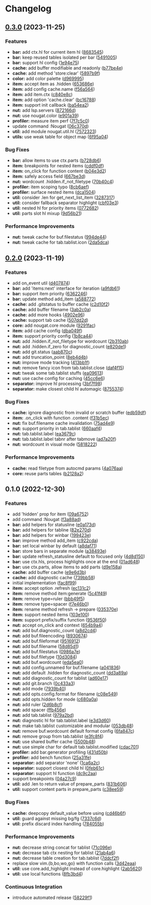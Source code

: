 # Changelog

## [0.3.0](https://github.com/MunifTanjim/nougat.nvim/compare/0.2.0...0.3.0) (2023-11-25)


### Features

* **bar:** add ctx.hl for current item hl ([8683545](https://github.com/MunifTanjim/nougat.nvim/commit/86835454b6212a6aaa4780d3882aaeca6612bc54))
* **bar:** keep reused tables isolated per bar ([5491005](https://github.com/MunifTanjim/nougat.nvim/commit/54910058fc90d86707b3b3c862bba936358782eb))
* **bar:** support hl config ([1e94e75](https://github.com/MunifTanjim/nougat.nvim/commit/1e94e75cbe6498101df2638c006ac992b046bdf7))
* **cache:** add buffer modifiable and readonly ([b77be4e](https://github.com/MunifTanjim/nougat.nvim/commit/b77be4e865b518020ac9cd10f0ce490a2ecfc2d8))
* **cache:** add method 'store:clear' ([5897b9f](https://github.com/MunifTanjim/nougat.nvim/commit/5897b9fe70ca4390ad3cd3e12418829c64c3d44e))
* **color:** add color palette ([d969995](https://github.com/MunifTanjim/nougat.nvim/commit/d9699952b65dd998b14feea6db46a3cbb3d59631))
* **item:** accept item as .hidden ([653686e](https://github.com/MunifTanjim/nougat.nvim/commit/653686e254bdd73e30c4a39d0a879be89f5f2a38))
* **item:** add config cache.name ([f56a564](https://github.com/MunifTanjim/nougat.nvim/commit/f56a564405dbc45c1aa48d2c4c97ce2137c13530))
* **item:** add item.ctx ([c840e8c](https://github.com/MunifTanjim/nougat.nvim/commit/c840e8ccb1f0870236846455a9aa90838ee2460a))
* **item:** add option 'cache.clear' ([bc16788](https://github.com/MunifTanjim/nougat.nvim/commit/bc16788827a52e0c4a7a8604fbe393eb9a7b3fda))
* **item:** support init callback ([ba54ea2](https://github.com/MunifTanjim/nougat.nvim/commit/ba54ea225c55826614ed8c4563b3399c836e304b))
* **nut:** add lsp.servers ([872166d](https://github.com/MunifTanjim/nougat.nvim/commit/872166d155271fbcd8ba0a7e40f51c137729005f))
* **nut:** use nougat.color ([e901a39](https://github.com/MunifTanjim/nougat.nvim/commit/e901a394b8ecdb111922aab668e8f6dd87749d1c))
* **profiler:** measure item perf ([7f7c5c0](https://github.com/MunifTanjim/nougat.nvim/commit/7f7c5c0eb388b3aaae7c95014ec199f81ef5d3fb))
* update command :Nougat ([06c370d](https://github.com/MunifTanjim/nougat.nvim/commit/06c370db771c4e9f9ce67a1c921a3f13f493dda7))
* **util:** add module nougat.util.hl ([7572323](https://github.com/MunifTanjim/nougat.nvim/commit/7572323c52e1010a6314592e498b37988deb3f89))
* **utils:** use weak table for object map ([6f95a04](https://github.com/MunifTanjim/nougat.nvim/commit/6f95a045b697856552b67ad1256bcd3f78c2660d))


### Bug Fixes

* **bar:** allow items to use ctx.parts ([b728db6](https://github.com/MunifTanjim/nougat.nvim/commit/b728db61edbead5ec5bae84128c679929f453d98))
* **item:** breakpoints for nested items ([cddf0df](https://github.com/MunifTanjim/nougat.nvim/commit/cddf0df402c167090b99ffd49fd544238022a967))
* **item:** on_click for function content ([b04e3d2](https://github.com/MunifTanjim/nougat.nvim/commit/b04e3d25a59c0e4e92c6b7b342fbed9f01dda8f4))
* **item:** safely access field ([667be3d](https://github.com/MunifTanjim/nougat.nvim/commit/667be3df84fc097e27c196d5ce894840e3a3ed21))
* **nut:** wordcount .hidden.if_not_filetype ([70b40c4](https://github.com/MunifTanjim/nougat.nvim/commit/70b40c401a433932e7c720aee3b5903b8a6bbfb4))
* **profiler:** item scoping typo ([8cb6aef](https://github.com/MunifTanjim/nougat.nvim/commit/8cb6aefde61c48b9f900f3dc6d233b3507b1a0bb))
* **profiler:** surface nested items ([dca1504](https://github.com/MunifTanjim/nougat.nvim/commit/dca150442a0699578623ffa9a255c84f3d43b6ff))
* **util:** consider .len for get_next_list_item ([3287317](https://github.com/MunifTanjim/nougat.nvim/commit/328731789b46b7199a8f6c88de8316b746d522d3))
* **util:** consider fallback separator highlight ([cbf03e3](https://github.com/MunifTanjim/nougat.nvim/commit/cbf03e35906862d6fd9f5af55ba00ba8388d2213))
* **util:** nested hl for priority items ([0772682](https://github.com/MunifTanjim/nougat.nvim/commit/0772682c2c1e9b074c76cfcda42d90f5c63e420e))
* **util:** parts slot hl mixup ([9d56b21](https://github.com/MunifTanjim/nougat.nvim/commit/9d56b217163152b2a1994ecafc7739407641e1fe))


### Performance Improvements

* **nut:** tweak cache for buf.filestatus ([994de44](https://github.com/MunifTanjim/nougat.nvim/commit/994de44a642f474d0ed15ce3b303373e32b0778c))
* **nut:** tweak cache for tab.tablist.icon ([2da5dca](https://github.com/MunifTanjim/nougat.nvim/commit/2da5dca75b7b9cbfcd146dbb55ada04f6c21a417))

## [0.2.0](https://github.com/MunifTanjim/nougat.nvim/compare/0.1.0...0.2.0) (2023-11-19)


### Features

* add on_event util ([d407874](https://github.com/MunifTanjim/nougat.nvim/commit/d407874a163b11f8b1414635ae7db4696c6e3a0e))
* **bar:** add 'items:next' interface for iteration ([a9fdb61](https://github.com/MunifTanjim/nougat.nvim/commit/a9fdb6107a92e36a4c76b50c8967001097deb29e))
* **bar:** support item priority ([6362246](https://github.com/MunifTanjim/nougat.nvim/commit/63622465301d14c3af301e3ead98ae21d46d577a))
* **bar:** update method add_item ([a588772](https://github.com/MunifTanjim/nougat.nvim/commit/a588772576829e40da5edc76623e62b914f9b8d9))
* **cache:** add .gitstatus to buffer cache ([c2d10f2](https://github.com/MunifTanjim/nougat.nvim/commit/c2d10f2259b5a00737338def3ab443440055ddd4))
* **cache:** add buffer filename ([3ab2c0a](https://github.com/MunifTanjim/nougat.nvim/commit/3ab2c0a8b7d233b4d80adc89e86423bae1f0cf12))
* **cache:** add more hooks ([4902e96](https://github.com/MunifTanjim/nougat.nvim/commit/4902e967cdf4b6328364f649497def85a91208b2))
* **cache:** support tab cache ([507dd2d](https://github.com/MunifTanjim/nougat.nvim/commit/507dd2deaaceaea223f9f107268512902feb274f))
* **core:** add nougat.core module ([9291fac](https://github.com/MunifTanjim/nougat.nvim/commit/9291fac6bd0323e9d7600d52ec4873ac0fc75b19))
* **item:** add cache config ([dba049f](https://github.com/MunifTanjim/nougat.nvim/commit/dba049fe50b2b3b07f446e66e6159b663650ee63))
* **item:** support priority config ([1b8ca44](https://github.com/MunifTanjim/nougat.nvim/commit/1b8ca446743608119c95dbe0e45c3a4f5c5305d7))
* **nut:** add .hidden.if_not_filetype for wordcount ([2b310ab](https://github.com/MunifTanjim/nougat.nvim/commit/2b310ab1eaec94e405727f36a1febf412405ca6c))
* **nut:** add .hidden.if_zero for diagnostic_count ([e820de1](https://github.com/MunifTanjim/nougat.nvim/commit/e820de186ffc00669aa454e54fcd93b4e5b47aa6))
* **nut:** add git.status ([aab870c](https://github.com/MunifTanjim/nougat.nvim/commit/aab870c6011ee77daf05633b1251993a2cfba787))
* **nut:** add truncation_point ([8eb4d4b](https://github.com/MunifTanjim/nougat.nvim/commit/8eb4d4be4c2f4e1d67fa5629a9baaf142b0e761c))
* **nut:** improve mode tracking ([413bb1f](https://github.com/MunifTanjim/nougat.nvim/commit/413bb1fda680dc67779c01f496ed6e477188be77))
* **nut:** remove fancy icon from tab.tablist.close ([daf4f15](https://github.com/MunifTanjim/nougat.nvim/commit/daf4f155ea703d04e095c2521b2281d8cf0611f8))
* **nut:** tweak some tab.tablist stuffs ([ea09613](https://github.com/MunifTanjim/nougat.nvim/commit/ea096136b6dd6edfe7dcecbd4ce8e0286b9355bc))
* **nut:** use cache config for caching ([45cc6e6](https://github.com/MunifTanjim/nougat.nvim/commit/45cc6e6ac8fb562ce3304c68041d655d9a4930c3))
* **separator:** improve hl processing ([3bf7f98](https://github.com/MunifTanjim/nougat.nvim/commit/3bf7f98b3825533acce904e4ce025133fb231bda))
* **separator:** make closest child hl automagic ([8755374](https://github.com/MunifTanjim/nougat.nvim/commit/8755374c9ee017c091b9f19c48dae2183a7d2f83))


### Bug Fixes

* **cache:** ignore diagnostic from invalid or scratch buffer ([edb59df](https://github.com/MunifTanjim/nougat.nvim/commit/edb59df603352b08796e58fb06cc0498033082ea))
* **item:** .on_click with function .content ([f31b5ec](https://github.com/MunifTanjim/nougat.nvim/commit/f31b5ecc426c9840930526b5fa12832ed8738a87))
* **nut:** fix buf.filename cache invalidation ([75ad4e9](https://github.com/MunifTanjim/nougat.nvim/commit/75ad4e98a9275a595d1136fa1b19a39ab2e235fd))
* **nut:** support priority in tab.tablist ([660aaf4](https://github.com/MunifTanjim/nougat.nvim/commit/660aaf4af2deeb69c18917fb88852d75d9810335))
* **nut:** tab.tablist.label ([ea3679c](https://github.com/MunifTanjim/nougat.nvim/commit/ea3679cf201b107e740b220f35497ec11001311a))
* **nut:** tab.tablist.label tabnr after tabmove ([ad7a20f](https://github.com/MunifTanjim/nougat.nvim/commit/ad7a20fd42ea1a3e16c96425c4089cbf73231af3))
* **nut:** wordcount in visual mode ([5818222](https://github.com/MunifTanjim/nougat.nvim/commit/58182225e56855e98d635027fb4560e825e3ef86))


### Performance Improvements

* **cache:** read filetype from autocmd params ([4a076aa](https://github.com/MunifTanjim/nougat.nvim/commit/4a076aa89ab3a23b9a37f222737d40db918b423b))
* **core:** reuse parts tables ([b2128a2](https://github.com/MunifTanjim/nougat.nvim/commit/b2128a2b1abba1c24cddad8b731889d763228c0e))

## 0.1.0 (2022-12-30)


### Features

* add 'hidden' prop for item ([09a6752](https://github.com/MunifTanjim/nougat.nvim/commit/09a67529ecadd362e341a5ca297546633ba5362c))
* add command :Nougat ([f3a88ad](https://github.com/MunifTanjim/nougat.nvim/commit/f3a88adf90e6a4c77d676d6aca2e348e58ad7948))
* **bar:** add helpers for statusline ([e0a173d](https://github.com/MunifTanjim/nougat.nvim/commit/e0a173d80aeb21a8f159e11cb5310e7a6a103c74))
* **bar:** add helpers for tabline ([82e270d](https://github.com/MunifTanjim/nougat.nvim/commit/82e270d91b04afb26bba602265ed8763765783c2))
* **bar:** add helpers for winbar ([199423e](https://github.com/MunifTanjim/nougat.nvim/commit/199423ea7a0eed0a219b2cf7ad1040d7e5de6bb4))
* **bar:** improve method add_item ([c922cda](https://github.com/MunifTanjim/nougat.nvim/commit/c922cdaa47b7e595bcd86c946c9999608749e3a5))
* **bar:** set local winbar by default ([a8daf71](https://github.com/MunifTanjim/nougat.nvim/commit/a8daf71631eb18f9bacae099eb7ec4488bd71aa6))
* **bar:** store bars in separate module ([a38493e](https://github.com/MunifTanjim/nougat.nvim/commit/a38493efbefca8d4e2d13f51633c1e8171056116))
* **bar:** update refresh_statusline default to focused only ([4d8d150](https://github.com/MunifTanjim/nougat.nvim/commit/4d8d150320366602261375ccca058e383de4ddb8))
* **bar:** use ctx.hls, process highlights once at the end ([01ad648](https://github.com/MunifTanjim/nougat.nvim/commit/01ad648ea9dea0349cc51c395b22e7b366314e13))
* **bar:** use ctx.parts, allow items to add parts ([d9e158a](https://github.com/MunifTanjim/nougat.nvim/commit/d9e158ad1108d1f7d1be5a3708a4986637cc3df9))
* **cache:** add buffer cache ([e9e6d3b](https://github.com/MunifTanjim/nougat.nvim/commit/e9e6d3b6920ae1f5d7b83986bd3a100d1a7e02a6))
* **cache:** add diagnostic cache ([739bb58](https://github.com/MunifTanjim/nougat.nvim/commit/739bb588b51ff8e7c493c5f2884dd0ef36c63674))
* initial implementation ([fac8f99](https://github.com/MunifTanjim/nougat.nvim/commit/fac8f9952cc456a1bf99bc2b54ff98bb0cd1162e))
* **item:** accept option .refresh ([ec131c2](https://github.com/MunifTanjim/nougat.nvim/commit/ec131c24b6b26ee8a59dbe90de128de39111d7c0))
* **item:** remove method item:generate ([5c41f49](https://github.com/MunifTanjim/nougat.nvim/commit/5c41f49be30b9053e769a48b30c2f06e49b78a97))
* **item:** remove type=ruler ([bbb49f5](https://github.com/MunifTanjim/nougat.nvim/commit/bbb49f5cfd89826da63f27f18a8db477586c33e9))
* **item:** remove type=spacer ([f7e46b0](https://github.com/MunifTanjim/nougat.nvim/commit/f7e46b0727e996b8877ae70ade1750254c330a22))
* **item:** rename method refresh -&gt; prepare ([035370e](https://github.com/MunifTanjim/nougat.nvim/commit/035370ebb757085e9f45f54cc809d75859eb47d7))
* **item:** support nested items ([103e100](https://github.com/MunifTanjim/nougat.nvim/commit/103e100c14079e2722ac43467948d7b45975a05c))
* **item:** support prefix/suffix function ([9536f50](https://github.com/MunifTanjim/nougat.nvim/commit/9536f50b9f9a290c1e209d51b13a5a12475f0cb3))
* **nut:** accept on_click and context ([654b9a4](https://github.com/MunifTanjim/nougat.nvim/commit/654b9a4a942b93ab876803942c15e17c4dbc7777))
* **nut:** add buf.diagnostic_count ([a8d2cd4](https://github.com/MunifTanjim/nougat.nvim/commit/a8d2cd457fc108fc27d73e31258405d5139eb587))
* **nut:** add buf.fileencoding ([8930674](https://github.com/MunifTanjim/nougat.nvim/commit/8930674059c5f7a3ca6db0c27c792bce4625acb6))
* **nut:** add buf.fileformat ([9516912](https://github.com/MunifTanjim/nougat.nvim/commit/9516912ed4a5e5dc7929f58dac1a3c347dbc4683))
* **nut:** add buf.filename ([58d85d1](https://github.com/MunifTanjim/nougat.nvim/commit/58d85d1e427b289861247aa8810f8ee6204471e4))
* **nut:** add buf.filestatus ([0986a7e](https://github.com/MunifTanjim/nougat.nvim/commit/0986a7e57770fdc099505c581b3cb41ee2d053b8))
* **nut:** add buf.filetype ([10d3084](https://github.com/MunifTanjim/nougat.nvim/commit/10d30844b6b22802be5059d741280f2229e14d0a))
* **nut:** add buf.wordcount ([eda5ea0](https://github.com/MunifTanjim/nougat.nvim/commit/eda5ea08ac3f472d98140cee0d1d98674a6904fa))
* **nut:** add config.unnamed for buf.filename ([a041836](https://github.com/MunifTanjim/nougat.nvim/commit/a041836fdfdc458a8e5e5b6bea35585a423e5844))
* **nut:** add default .hidden for diagnostic_count ([dd3a89a](https://github.com/MunifTanjim/nougat.nvim/commit/dd3a89a0107e7805347d7e58f30feed26373a869))
* **nut:** add diagnostic_count for tablist ([ad60e17](https://github.com/MunifTanjim/nougat.nvim/commit/ad60e1709a66415ed15df7af990b809bfa8263c4))
* **nut:** add git.branch ([0c433a3](https://github.com/MunifTanjim/nougat.nvim/commit/0c433a3349a511da22cf3c1d113faa0986de5d55))
* **nut:** add mode ([7939b40](https://github.com/MunifTanjim/nougat.nvim/commit/7939b408d4115aac0988da44ee425f70271491bf))
* **nut:** add opts.config.format for filename ([c08e549](https://github.com/MunifTanjim/nougat.nvim/commit/c08e549edb76f4c7e8f63fd83f0de99eec39cd71))
* **nut:** add opts.hidden for mode ([c680a0a](https://github.com/MunifTanjim/nougat.nvim/commit/c680a0a190c9ef66886c4e7024880078fc2b739b))
* **nut:** add ruler ([2d6b8cf](https://github.com/MunifTanjim/nougat.nvim/commit/2d6b8cfb101041cf4577674104be4537a11e3bbc))
* **nut:** add spacer ([ffb456e](https://github.com/MunifTanjim/nougat.nvim/commit/ffb456e9e1dae4b149a2c25429c76f03da389bd1))
* **nut:** add tab.tablist ([979a2bd](https://github.com/MunifTanjim/nougat.nvim/commit/979a2bd706de51423f9be8f2dbed703a8557b8ee))
* **nut:** diagnostic hl for tab.tablist.label ([e3d3d60](https://github.com/MunifTanjim/nougat.nvim/commit/e3d3d60609e4ecfec805ccc3cf29b67f6767f067))
* **nut:** make tab.tablist customizable and modular ([053db48](https://github.com/MunifTanjim/nougat.nvim/commit/053db48fe8f34dda0906859b2fde7fc00e3fafbb))
* **nut:** remove buf.wordcount default format config ([6fa847c](https://github.com/MunifTanjim/nougat.nvim/commit/6fa847cb0afd538a7e44b10edadc938885a0d9ab))
* **nut:** remove group from tab.tablist ([e3fc8f4](https://github.com/MunifTanjim/nougat.nvim/commit/e3fc8f478cbb95e11ca8dc14d6fa5eee12414e28))
* **nut:** use shared buffer cache ([5500b48](https://github.com/MunifTanjim/nougat.nvim/commit/5500b48d59bab3ebaf84ef4a2853a32688034cfc))
* **nut:** use simple char for default tab.tablist.modified ([cdac701](https://github.com/MunifTanjim/nougat.nvim/commit/cdac701b8de3441c4858cb4f081ece695d1c24d4))
* **profiler:** add bar.generator profiling ([431d50b](https://github.com/MunifTanjim/nougat.nvim/commit/431d50b90459ff3a4dd43cf94ceb160c757d828f))
* **profiler:** add bench function ([25a31fe](https://github.com/MunifTanjim/nougat.nvim/commit/25a31fe2619ac080e8d99a6af041d7f54abcdbd7))
* **separator:** add separator 'none' ([1ca6a2c](https://github.com/MunifTanjim/nougat.nvim/commit/1ca6a2c2921ff5937f67fc6aa257b1f262be07f6))
* **separator:** support closest child hl ([0feb61c](https://github.com/MunifTanjim/nougat.nvim/commit/0feb61c0f0bd8503b91104f531fdde717bac3c37))
* **separator:** support hl function ([dc9c2aa](https://github.com/MunifTanjim/nougat.nvim/commit/dc9c2aaad0aa36112b2a9c858819bc727cceb762))
* support breakpoints ([04a27c9](https://github.com/MunifTanjim/nougat.nvim/commit/04a27c90cc2e3a1aea523b532d2a69ea1b957f52))
* **util:** add .len to return value of prepare_parts ([831b606](https://github.com/MunifTanjim/nougat.nvim/commit/831b606cd0ab3d76613083b31d2789fc0c6fb056))
* **util:** support content parts in prepare_parts ([c38ee59](https://github.com/MunifTanjim/nougat.nvim/commit/c38ee59378805204792839a0e8c09f593b9a1c6d))


### Bug Fixes

* **cache:** deepcopy default_value before using ([cd46b6f](https://github.com/MunifTanjim/nougat.nvim/commit/cd46b6ff4d07b17e2f83628305681833f3136158))
* **util:** guard against missing bg/fg ([7337c6d](https://github.com/MunifTanjim/nougat.nvim/commit/7337c6d91c1d21933a8c13de626a71954300ddae))
* **util:** prefix discard index handling ([784055b](https://github.com/MunifTanjim/nougat.nvim/commit/784055b85fb65206237b509fce5decbdb1dbc501))


### Performance Improvements

* **nut:** decrease string concat for tablist ([71c096e](https://github.com/MunifTanjim/nougat.nvim/commit/71c096ebbffa463e0c82db06862807f7cf1c08e6))
* **nut:** decrease tab ctx nesting for tablist ([21ab4a6](https://github.com/MunifTanjim/nougat.nvim/commit/21ab4a698e29076a3c537b2b6651c50b8db79d27))
* **nut:** decrease table creation for tab.tablist ([7ddcf2f](https://github.com/MunifTanjim/nougat.nvim/commit/7ddcf2f4e2871352fac29587204840b5aad97d0f))
* replace slow vim.{b,bo,wo,go} with function calls ([3d42eaa](https://github.com/MunifTanjim/nougat.nvim/commit/3d42eaa5faea29d55db81f15e909e401057798b7))
* **util:** use core.add_highlight instead of core.highlight ([2ab5620](https://github.com/MunifTanjim/nougat.nvim/commit/2ab562060facbfe048f2766571d5b7b44444e287))
* **util:** use local functions ([8fb3bd4](https://github.com/MunifTanjim/nougat.nvim/commit/8fb3bd44923886c97d4b090ea1af211b045dd8fd))


### Continuous Integration

* introduce automated release ([58229f1](https://github.com/MunifTanjim/nougat.nvim/commit/58229f19d6f877ff1c855ae944f7161ea12b8b94))
